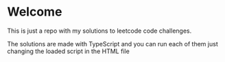 # Welcome
This is just a repo with my solutions to leetcode code challenges.

The solutions are made with TypeScript and you can run each of them just changing the loaded script in the HTML file
